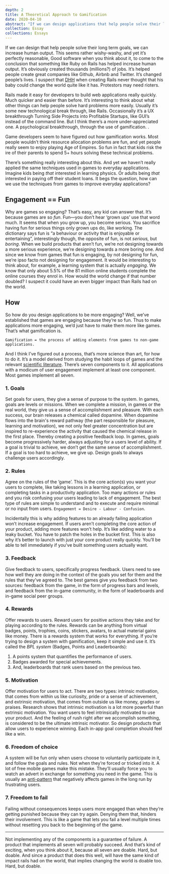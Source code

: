 ```yaml
---
depth: 2
title: A Theoretical Approach to Gamification
date: 2020-04-10
abstract: "If we can design applications that help people solve their long term goals, we can increase human output. This seems rather wishy-washy, and yet it’s perfectly reasonable, notetaking when you think about it, to come to the conclusion that something like Ruby on Rails has helped increase human output. It’s obviously created thousands (millions?) of jobs. It’s helped people create great companies like Github, Airbnb and Twitter. It’s changed people’s lives. I suspect that DHH when creating Rails never thought that his baby could change the world quite like it has."
collection: Essay
collections: Essays
---
```

If we can design that help people solve their long term goals, we can increase human output. This seems rather wishy-washy, and yet it’s perfectly reasonable, <inter-link href='good-software'>Good software</inter-link> when you think about it, to come to the conclusion that something like Ruby on Rails has helped increase human output. It’s obviously created thousands (millions?) of jobs. It’s helped people create great companies like Github, Airbnb and Twitter. It’s changed people’s lives. I suspect that [DHH](https://en.wikipedia.org/wiki/David_Heinemeier_Hansson) when creating Rails never thought that his baby could change the world quite like it has. <inter-link href='the-flywheel-effect-of-protesting-and-rioting'>Protestors may need rioters</inter-link>.



Rails made it easy for developers to build web applications really quickly. Much quicker and easier than before. It’s interesting to think about what other things can help people solve hard problems more easily. Usually it’s some new technological break through, like Rails. Occasionally it’s a UX breakthrough <inter-link href='webgl'>Turning Side Projects into Profitable Startups</inter-link>, like GUI’s instead of the command line. But I think there’s a more under-appreciated one. A psychological breakthrough, through the use of gamification. <inter-link href="craig-mod"><inter-link>.

Game developers seem to have figured out how gamification works. Most people wouldn’t think resource allocation problems are fun, and yet people really seem to enjoy playing Age of Empires. So fun in fact that kids risk the ire of their parents to spend 5+ hours solving these technical problems. 

There’s something really interesting about this. And yet we haven’t really applied the same techniques used in games to everyday applications. Imagine kids being _that_ interested in learning physics. Or adults being _that_ interested in paying off their student loans. It begs the question, how can we use the techniques from games to improve everyday applications?

## Engagement == Fun
Why are games so engaging? That’s easy, any kid can answer that. It’s because games are so _fun_. Fun—you don’t hear ‘grown ups’ use that word much. It seems that when you grow up, you become serious. You sacrifice having fun for serious things only grown ups do, like working. The dictionary says fun is “a behaviour or activity that is enjoyable or entertaining”, interestingly though, the opposite of fun, is not _serious,_ but _boring_.
When we build products that aren’t fun, we’re not designing towards a more serious experience, we’re designing towards a more boring one. And since we know from games that fun is engaging, by not designing for fun, we’re ipso facto not designing for engagement. 
It would be interesting to think about, for example, a learning system that is actually _engaging_. We know that only about 5.5% of the 81 million online students complete the online courses they enrol in. How would the world change if that number doubled? I suspect it could have an even bigger impact than Rails had on the world.

## How
So how do you design applications to be more engaging? Well, we’ve established that games are engaging because they’re so fun. Thus to make applications more engaging, we’d just have to make them more like games. That’s what gamification is.

    Gamification = the process of adding elements from games to non-game applications.

And I think I’ve figured out a process, that’s more science than art, for how to do it. It’s a model derived from studying the habit loops of games and the relevant [scientific literature](https://www.researchgate.net/publication/270273830_Gamification_in_Education_A_Systematic_Mapping_Study). There’s seven components to it. All applications with a modicum of user engagement implement at least one component. Most games implement all seven.

### 1. Goals
Set goals for users, they give a sense of purpose to the system. In games, goals are levels or missions. When we complete a mission, in games or the real world, they give us a sense of accomplishment and pleasure. With each success, our brain releases a chemical called dopamine. When dopamine flows into the brain's reward pathway (the part responsible for pleasure, learning and motivation), we not only feel greater concentration but are inspired to re-experience the activity that caused the chemical release in the first place. Thereby creating a positive feedback loop. 
In games, goals become progressively harder, always adjusting for a users level of ability. If a goal is trivial to achieve, we don’t get the same sense of accomplishment. If a goal is too hard to achieve, we give up. Design goals to always challenge users accordingly.

### 2. Rules
Agree on the rules of the ‘game’. This is the core action(s) you want your users to complete, like taking lessons in a learning application, or completing tasks in a productivity application. Too many actions or rules and you risk confusing your users leading to lack of engagement. The best type of rules are simple to understand and to execute and require minimal or no input from users. `Engagement = Desire - Labour - Confusion`.

Incidentally this is why adding features to an already failing application won’t increase engagement. If users aren’t completing the core action of your product, adding more features won’t help. It’s like adding water to a leaky bucket. You have to patch the holes in the bucket first.
This is also why it’s better to launch with just your core product really quickly. You’ll be able to tell immediately if you’ve built something users actually want.

### 3. Feedback
Give feedback to users, specifically progress feedback. Users need to see how well they are doing in the context of the goals you set for them and the rules that they’ve agreed to. The best games give you feedback from two sources: feedback from the game, in the form of progress bars and levels, and feedback from the in-game community, in the form of leaderboards and in-game social peer groups. 

### 4. Rewards
Offer rewards to users. Reward users for positive actions they take and for playing according to the rules. Rewards can be anything from virtual badges, points, trophies, coins, stickers, avatars, to actual material gains like money. 
There is a rewards system that works for everything. If you’re trying to design a system with gamification, keep it simple and use it. It’s called the _BPL system_ (Badges, Points and Leaderboards):

1. A points system that quantifies the performance of users.
2. Badges awarded for special achievements.
3. And, leaderboards that rank users based on the previous two. 

### 5. Motivation
Offer motivation for users to act. There are two types: intrinsic motivation, that comes from within us like curiosity, pride or a sense of achievement, and extrinsic motivation, that comes from outside us like money, grades or praises. Research shows that intrinsic motivation is a lot more powerful than extrinsic motivation. You want users to feel intrinsically motivated to use your product. And the feeling of rush right after we accomplish something, is considered to be the ultimate intrinsic motivator. So design products that allow users to experience winning. Each in-app goal completion should feel like a win.

### 6. Freedom of choice
A system will be fun only when users choose to voluntarily participate in it, and follow the goals and rules. Not when they’re forced or tricked into it. 
A lot of free mobile games make this mistake. They’ll usually force you to watch an advert in exchange for something you need in the game. This is usually an [anti-pattern](https://en.wikipedia.org/wiki/Anti-pattern) that negatively affects games in the long run by frustrating users.

### 7. Freedom to fail
Failing without consequences keeps users more engaged than when they’re getting punished because they can try again. Denying them that, hinders their involvement. 
This is like a game that lets you fail a level multiple times without resetting you back to the beginning of the game.

---

Not implementing any of the components is a guarantee of failure. A product that implements all seven will probably succeed. 
And that’s kind of exciting, when you think about it, because all seven are doable. Hard, but doable. And since a product that does this well, will have the same kind of impact rails had on the world, that implies changing the world is doable too. Hard, but doable.

